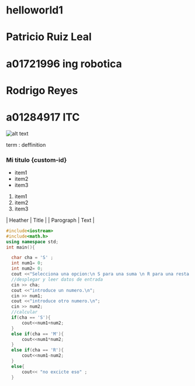 # helloworld1
# Patricio Ruiz Leal
# a01721996 ing robotica 

# Rodrigo Reyes
# a01284917 ITC


![alt text](dark_teletubi.jfif)

term
: deffinition

### Mi titulo {custom-id}

- item1
- item2
- item3


1. item1
2. item2
3. item3


| Heather | Title |
| Parograph | Text |

```c++
#include<iostream>
#include<math.h>
using namespace std;
int main(){

  char cha = 'S' ;
  int num1= 0;
  int num2= 0;
  cout <<"Selecciona una opcion:\n S para una suma \n R para una resta \n M para una      multiplicacion";
  //desplegar y leer datos de entrada
  cin >> cha;
  cout <<"introduce un numero.\n";
  cin >> num1;
  cout <<"introduce otro numero.\n";
  cin >> num2;
  //calcular
  if(cha == 'S'){
      cout<<num1+num2;  
  }
  else if(cha == 'M'){
      cout<<num1*num2; 
  }
  else if(cha == 'R'){
      cout<<num1-num2;  
  }
  else{
      cout<< "no excicte eso" ;
  }


```
